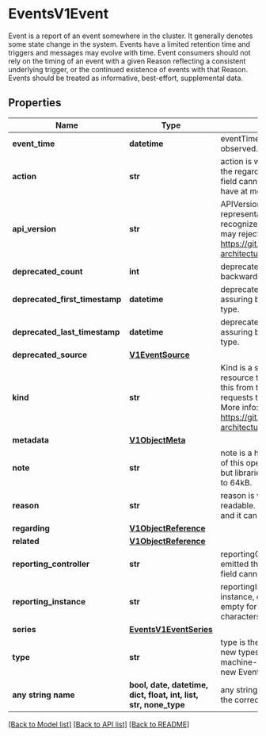 # EventsV1Event

Event is a report of an event somewhere in the cluster. It generally denotes some state change in the system. Events have a limited retention time and triggers and messages may evolve with time.  Event consumers should not rely on the timing of an event with a given Reason reflecting a consistent underlying trigger, or the continued existence of events with that Reason.  Events should be treated as informative, best-effort, supplemental data.

## Properties
Name | Type | Description | Notes
------------ | ------------- | ------------- | -------------
**event_time** | **datetime** | eventTime is the time when this Event was first observed. It is required. | 
**action** | **str** | action is what action was taken/failed regarding to the regarding object. It is machine-readable. This field cannot be empty for new Events and it can have at most 128 characters. | [optional] 
**api_version** | **str** | APIVersion defines the versioned schema of this representation of an object. Servers should convert recognized schemas to the latest internal value, and may reject unrecognized values. More info: https://git.k8s.io/community/contributors/devel/sig-architecture/api-conventions.md#resources | [optional] 
**deprecated_count** | **int** | deprecatedCount is the deprecated field assuring backward compatibility with core.v1 Event type. | [optional] 
**deprecated_first_timestamp** | **datetime** | deprecatedFirstTimestamp is the deprecated field assuring backward compatibility with core.v1 Event type. | [optional] 
**deprecated_last_timestamp** | **datetime** | deprecatedLastTimestamp is the deprecated field assuring backward compatibility with core.v1 Event type. | [optional] 
**deprecated_source** | [**V1EventSource**](V1EventSource.md) |  | [optional] 
**kind** | **str** | Kind is a string value representing the REST resource this object represents. Servers may infer this from the endpoint the kubernetes.client submits requests to. Cannot be updated. In CamelCase. More info: https://git.k8s.io/community/contributors/devel/sig-architecture/api-conventions.md#types-kinds | [optional] 
**metadata** | [**V1ObjectMeta**](V1ObjectMeta.md) |  | [optional] 
**note** | **str** | note is a human-readable description of the status of this operation. Maximal length of the note is 1kB, but libraries should be prepared to handle values up to 64kB. | [optional] 
**reason** | **str** | reason is why the action was taken. It is human-readable. This field cannot be empty for new Events and it can have at most 128 characters. | [optional] 
**regarding** | [**V1ObjectReference**](V1ObjectReference.md) |  | [optional] 
**related** | [**V1ObjectReference**](V1ObjectReference.md) |  | [optional] 
**reporting_controller** | **str** | reportingController is the name of the controller that emitted this Event, e.g. &#x60;kubernetes.io/kubelet&#x60;. This field cannot be empty for new Events. | [optional] 
**reporting_instance** | **str** | reportingInstance is the ID of the controller instance, e.g. &#x60;kubelet-xyzf&#x60;. This field cannot be empty for new Events and it can have at most 128 characters. | [optional] 
**series** | [**EventsV1EventSeries**](EventsV1EventSeries.md) |  | [optional] 
**type** | **str** | type is the type of this event (Normal, Warning), new types could be added in the future. It is machine-readable. This field cannot be empty for new Events. | [optional] 
**any string name** | **bool, date, datetime, dict, float, int, list, str, none_type** | any string name can be used but the value must be the correct type | [optional]

[[Back to Model list]](../README.md#documentation-for-models) [[Back to API list]](../README.md#documentation-for-api-endpoints) [[Back to README]](../README.md)


